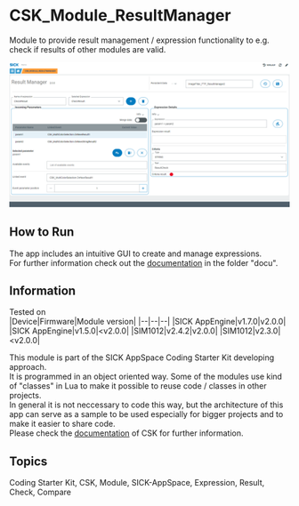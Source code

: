 # CSK_Module_ResultManager

Module to provide result management / expression functionality to e.g. check if results of other modules are valid.  

![](./docu/media/UI_Screenshot.png)

## How to Run

The app includes an intuitive GUI to create and manage expressions.  
For further information check out the [documentation](https://raw.githack.com/SICKAppSpaceCodingStarterKit/CSK_Module_ResultManager/main/docu/CSK_Module_ResultManager.html) in the folder "docu".

## Information

Tested on  
|Device|Firmware|Module version|
|--|--|--|
|SICK AppEngine|v1.7.0|v2.0.0|
|SICK AppEngine|v1.5.0|<v2.0.0|
|SIM1012|v2.4.2|v2.0.0|
|SIM1012|v2.3.0|<v2.0.0|

This module is part of the SICK AppSpace Coding Starter Kit developing approach.  
It is programmed in an object oriented way. Some of the modules use kind of "classes" in Lua to make it possible to reuse code / classes in other projects.  
In general it is not neccessary to code this way, but the architecture of this app can serve as a sample to be used especially for bigger projects and to make it easier to share code.  
Please check the [documentation](https://github.com/SICKAppSpaceCodingStarterKit/.github/blob/main/docu/SICKAppSpaceCodingStarterKit_Documentation.md) of CSK for further information.  

## Topics

Coding Starter Kit, CSK, Module, SICK-AppSpace, Expression, Result, Check, Compare
